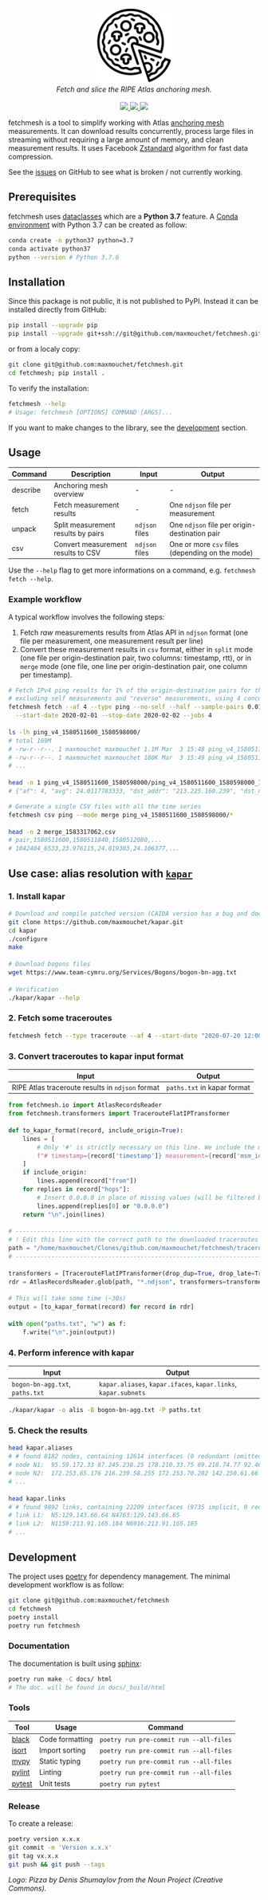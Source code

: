 <p align="center">
  <img src="/docs/logo.png" height="150"><br/>
  <i>Fetch and slice the RIPE Atlas anchoring mesh.</i><br/><br/>
  <a href="https://github.com/maxmouchet/fetchmesh/actions">
    <img src="https://github.com/maxmouchet/fetchmesh/workflows/CI/badge.svg">
  </a>
  <a href="https://codecov.io/gh/maxmouchet/fetchmesh">
    <img src="https://codecov.io/gh/maxmouchet/fetchmesh/branch/master/graph/badge.svg?token=6w9W4QBFQx">
  </a>
  <a href="https://maxmouchet.github.io/fetchmesh">
    <img src="https://img.shields.io/badge/documenation-online-blue.svg?style=flat">
  </a>
</p>

fetchmesh is a tool to simplify working with Atlas [anchoring mesh](https://atlas.ripe.net/about/anchors/) measurements. It can download results concurrently, process large files in streaming without requiring a large amount of memory, and clean measurement results. It uses Facebook [Zstandard](https://facebook.github.io/zstd/) algorithm for fast data compression.

See the [issues](https://github.com/maxmouchet/fetchmesh/issues) on GitHub to see what is broken / not currently working.

## Prerequisites

fetchmesh uses [dataclasses](https://docs.python.org/3/library/dataclasses.html) which are a **Python 3.7** feature.
A [Conda environment](https://docs.conda.io/projects/conda/en/latest/user-guide/getting-started.html#managing-environments) with Python 3.7 can be created as follow:

```bash
conda create -n python37 python=3.7
conda activate python37
python --version # Python 3.7.6
```

## Installation

Since this package is not public, it is not published to PyPI.
Instead it can be installed directly from GitHub:
```bash
pip install --upgrade pip
pip install --upgrade git+ssh://git@github.com/maxmouchet/fetchmesh.git
```

or from a localy copy:
```bash
git clone git@github.com:maxmouchet/fetchmesh.git
cd fetchmesh; pip install .
```

To verify the installation:

```bash
fetchmesh --help
# Usage: fetchmesh [OPTIONS] COMMAND [ARGS]...
```

If you want to make changes to the library, see the [development](#development) section.

## Usage

Command  | Description             | Input | Output
---------|-------------------------|-------|-------
describe | Anchoring mesh overview | -     | -
fetch    | Fetch measurement results | -      | One `ndjson` file per measurement
unpack   | Split measurement results by pairs | `ndjson` files | One `ndjson` file per origin-destination pair
csv      | Convert measurement results to CSV | `ndjson` files | One or more `csv` files (depending on the mode)

Use the `--help` flag to get more informations on a command, e.g. `fetchmesh fetch --help`.

### Example workflow

A typical workflow involves the following steps:
1. Fetch _raw_ measurements results from Atlas API in `ndjson` format (one file per measurement, one measurement result per line)
2. Convert these measurement results in `csv` format, either in `split` mode (one file per origin-destination pair, two columns: timestamp, rtt), or in `merge` mode (one file, one line per origin-destination pair, one column per timestamp).

```bash
# Fetch IPv4 ping results for 1% of the origin-destination pairs for the 1st of February 2020,
# excluding self measurements and "reverse" measurements, using 4 concurrent requests.
fetchmesh fetch --af 4 --type ping --no-self --half --sample-pairs 0.01 \
  --start-date 2020-02-01 --stop-date 2020-02-02 --jobs 4

ls -lh ping_v4_1580511600_1580598000/
# total 169M
# -rw-r--r--. 1 maxmouchet maxmouchet 1.1M Mar  3 15:48 ping_v4_1580511600_1580598000_10105927_anchors.ndjson
# -rw-r--r--. 1 maxmouchet maxmouchet 180K Mar  3 15:49 ping_v4_1580511600_1580598000_10206810_anchors.ndjson
# ...

head -n 1 ping_v4_1580511600_1580598000/ping_v4_1580511600_1580598000_1042404_anchors.ndjson
# {"af": 4, "avg": 24.0117783333, "dst_addr": "213.225.160.239", "dst_name": "213.225.160.239", "dup": 0, "from": "193.135.150.58", "fw": 4970, "group_id": 1042404, "lts": 41, "max": 24.066907, "min": 23.976115, "msm_id": 1042404, "msm_name": "Ping", "prb_id": 6533, "proto": "ICMP", "rcvd": 3, "result": [{"rtt": 24.066907}, {"rtt": 23.976115}, {"rtt": 23.992313}], "sent": 3, "size": 32, "src_addr": "193.135.150.58", "step": 240, "stored_timestamp": 1580511732, "timestamp": 1580511644, "ttl": 61, "type": "ping"}
```

```bash
# Generate a single CSV files with all the time series
fetchmesh csv ping --mode merge ping_v4_1580511600_1580598000/*

head -n 2 merge_1583317062.csv
# pair,1580511600,1580511840,1580512080,...
# 1042404_6533,23.976115,24.019383,24.106377,...
```

## Use case: alias resolution with [`kapar`](https://www.caida.org/tools/measurement/kapar/)

### 1. Install kapar

```bash
# Download and compile patched version (CAIDA version has a bug and doesn't compile)
git clone https://github.com/maxmouchet/kapar.git
cd kapar
./configure
make

# Download bogons files
wget https://www.team-cymru.org/Services/Bogons/bogon-bn-agg.txt

# Verification
./kapar/kapar --help
```

### 2. Fetch some traceroutes

```bash
fetchmesh fetch --type traceroute --af 4 --start-date "2020-07-20 12:00" --stop-date "2020-07-20 12:30" --sample-pairs 0.01 --jobs 4
````

### 3. Convert traceroutes to kapar input format

Input | Output
------|-------
RIPE Atlas traceroute results in `ndjson` format | `paths.txt` in kapar format

```python
from fetchmesh.io import AtlasRecordsReader
from fetchmesh.transformers import TracerouteFlatIPTransformer

def to_kapar_format(record, include_origin=True):
    lines = [
        # Only '#' is strictly necessary on this line. We include the metadata for reference, if needed.
        f"# timestamp={record['timestamp']} measurement={record['msm_id']} probe={record['prb_id']}"
    ]
    if include_origin:
        lines.append(record["from"])
    for replies in record["hops"]:
        # Insert 0.0.0.0 in place of missing values (will be filtered by kapar)
        lines.append(replies[0] or "0.0.0.0")
    return "\n".join(lines)

# --------------------------------------------------------------------------------------------------------------
# ! Edit this line with the correct path to the downloaded traceroutes (directly in `ndjson` format, not `csv`).
path = "/home/maxmouchet/Clones/github.com/maxmouchet/fetchmesh/traceroute_v4_1595289600_1595334480/"
# --------------------------------------------------------------------------------------------------------------

transformers = [TracerouteFlatIPTransformer(drop_dup=True, drop_late=True, drop_private=True)]
rdr = AtlasRecordsReader.glob(path, "*.ndjson", transformers=transformers)

# This will take some time (~30s)
output = [to_kapar_format(record) for record in rdr]

with open("paths.txt", "w") as f:
    f.write("\n".join(output))
```

### 4. Perform inference with kapar

Input | Output
------|-------
`bogon-bn-agg.txt`, `paths.txt` | `kapar.aliases`, `kapar.ifaces`, `kapar.links`, `kapar.subnets`

```bash
./kapar/kapar -o alis -B bogon-bn-agg.txt -P paths.txt
```

### 5. Check the results

```bash
head kapar.aliases
# # found 8182 nodes, containing 12614 interfaces (0 redundant (omitted), 207 anonymous, 12407 named).
# node N1:  95.59.172.33 87.245.238.25 178.210.33.75 89.218.74.77 92.46.59.234
# node N2:  172.253.65.176 216.239.58.255 172.253.70.202 142.250.61.66 172.253.70.204
# ...

head kapar.links
# # found 9892 links, containing 22209 interfaces (9735 implicit, 0 redundant (omitted), 207 anonymous, 12267 named).
# link L1:  N5:129.143.66.64 N4763:129.143.66.65
# link L2:  N1159:213.91.165.184 N6916:213.91.165.185
# ...
```

## Development

The project uses [poetry](https://github.com/python-poetry/poetry) for dependency management.
The minimal development workflow is as follow:

```bash
git clone git@github.com:maxmouchet/fetchmesh
cd fetchmesh
poetry install
poetry run fetchmesh
```

### Documentation

The documentation is built using [sphinx](https://www.sphinx-doc.org/en/master/):

```bash
poetry run make -C docs/ html
# The doc. will be found in docs/_build/html
```

### Tools

Tool | Usage | Command
-----|-------|--------
[black](https://github.com/psf/black) | Code formatting | `poetry run pre-commit run --all-files`
[isort](https://github.com/timothycrosley/isort) | Import sorting | `poetry run pre-commit run --all-files`
[mypy](https://github.com/python/mypy) | Static typing | `poetry run pre-commit run --all-files`
[pylint](https://www.pylint.org/) | Linting | `poetry run pre-commit run --all-files`
[pytest](https://docs.pytest.org/en/latest/) | Unit tests | `poetry run pytest`

### Release

To create a release:

```bash
poetry version x.x.x
git commit -m 'Version x.x.x'
git tag vx.x.x
git push && git push --tags
```

*Logo: Pizza by Denis Shumaylov from the Noun Project (Creative Commons).*
